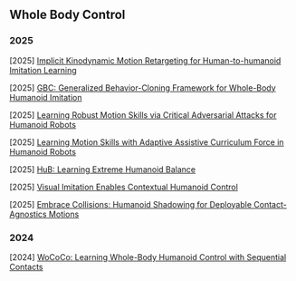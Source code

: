 ## Whole Body Control

### 2025

[2025] [Implicit Kinodynamic Motion Retargeting for Human-to-humanoid Imitation Learning](https://arxiv.org/abs/2509.15443)

[2025] [GBC: Generalized Behavior-Cloning Framework for Whole-Body Humanoid Imitation](https://www.arxiv.org/abs/2508.09960)

[2025] [Learning Robust Motion Skills via Critical Adversarial Attacks for Humanoid Robots](https://arxiv.org/abs/2507.08303)

[2025] [Learning Motion Skills with Adaptive Assistive Curriculum Force in Humanoid Robots](https://arxiv.org/abs/2506.23125)

[2025] [HuB: Learning Extreme Humanoid Balance](https://arxiv.org/abs/2505.07294)

[2025] [Visual Imitation Enables Contextual Humanoid Control](https://arxiv.org/abs/2505.03729)

[2025] [Embrace Collisions: Humanoid Shadowing for Deployable Contact-Agnostics Motions](https://arxiv.org/abs/2502.01465)



### 2024

[2024] [WoCoCo: Learning Whole-Body Humanoid Control with Sequential Contacts](https://arxiv.org/abs/2406.06005)